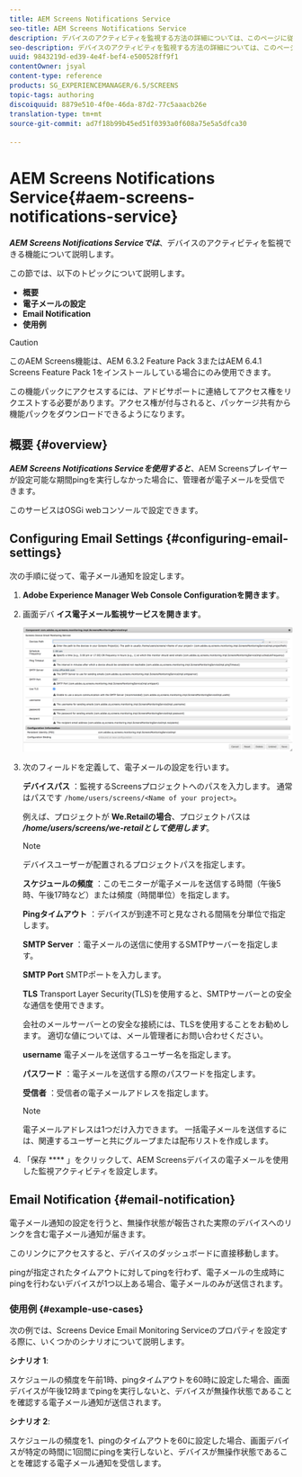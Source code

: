 ```yaml
---
title: AEM Screens Notifications Service
seo-title: AEM Screens Notifications Service
description: デバイスのアクティビティを監視する方法の詳細については、このページに従ってください。
seo-description: デバイスのアクティビティを監視する方法の詳細については、このページに従ってください。
uuid: 9843219d-ed39-4e4f-bef4-e500528ff9f1
contentOwner: jsyal
content-type: reference
products: SG_EXPERIENCEMANAGER/6.5/SCREENS
topic-tags: authoring
discoiquuid: 8879e510-4f0e-46da-87d2-77c5aaacb26e
translation-type: tm+mt
source-git-commit: ad7f18b99b45ed51f0393a0f608a75e5a5dfca30

---
```



# AEM Screens Notifications Service{#aem-screens-notifications-service}

<!--removed from metadata: admitteddomains: @adobe.com;@caesars.com-->

***AEM Screens Notifications Serviceでは***、デバイスのアクティビティを監視できる機能について説明します。

この節では、以下のトピックについて説明します。

* **概要**
* **電子メールの設定**
* **Email Notification**
* **使用例**

>[!CAUTION]
>
>このAEM Screens機能は、AEM 6.3.2 Feature Pack 3またはAEM 6.4.1 Screens Feature Pack 1をインストールしている場合にのみ使用できます。
>
>この機能パックにアクセスするには、アドビサポートに連絡してアクセス権をリクエストする必要があります。アクセス権が付与されると、パッケージ共有から機能パックをダウンロードできるようになります。

## 概要 {#overview}

***AEM Screens Notifications Serviceを使用すると***、AEM Screensプレイヤーが設定可能な期間pingを実行しなかった場合に、管理者が電子メールを受信できます。

このサービスはOSGi webコンソールで設定できます。

## Configuring Email Settings {#configuring-email-settings}

次の手順に従って、電子メール通知を設定します。

1. **Adobe Experience Manager Web Console Configurationを開きます**。
1. 画面デバ **イス電子メール監視サービスを開きます**。

   ![screen_shot_2018-04-26at44602pm](assets/screen_shot_2018-04-26at44602pm.png)

1. 次のフィールドを定義して、電子メールの設定を行います。

   **デバイスパス** ：監視するScreensプロジェクトへのパスを入力します。 通常はパスです `/home/users/screens/<Name of your project>`。

   例えば、プロジェクトが **We.Retailの場合**、プロジェクトパスは ***/home/users/screens/we-retailとして使用します***。

   >[!NOTE]
   >
   >デバイスユーザーが配置されるプロジェクトパスを指定します。

   **スケジュールの頻度** ：このモニターが電子メールを送信する時間（午後5時、午後17時など）または頻度（時間単位）を指定します。

   **Pingタイムアウト** ：デバイスが到達不可と見なされる間隔を分単位で指定します。

   **SMTP Server** ：電子メールの送信に使用するSMTPサーバーを指定します。

   **SMTP Port** SMTPポートを入力します。

   **TLS** Transport Layer Security(TLS)を使用すると、SMTPサーバーとの安全な通信を使用できます。

   会社のメールサーバーとの安全な接続には、TLSを使用することをお勧めします。 適切な値については、メール管理者にお問い合わせください。

   **username** 電子メールを送信するユーザー名を指定します。

   **パスワード** ：電子メールを送信する際のパスワードを指定します。

   **受信者** ：受信者の電子メールアドレスを指定します。

   >[!NOTE]
   >
   >電子メールアドレスは1つだけ入力できます。 一括電子メールを送信するには、関連するユーザーと共にグループまたは配布リストを作成します。

1. 「保存 **** 」をクリックして、AEM Screensデバイスの電子メールを使用した監視アクティビティを設定します。

## Email Notification {#email-notification}

電子メール通知の設定を行うと、無操作状態が報告された実際のデバイスへのリンクを含む電子メール通知が届きます。

このリンクにアクセスすると、デバイスのダッシュボードに直接移動します。

pingが指定されたタイムアウトに対してpingを行わず、電子メールの生成時にpingを行わないデバイスが1つ以上ある場合、電子メールのみが送信されます。

### 使用例 {#example-use-cases}

次の例では、Screens Device Email Monitoring Serviceのプロパティを設定する際に、いくつかのシナリオについて説明します。

**シナリオ 1**:

スケジュールの頻度を午前1時、pingタイムアウトを60時に設定した場合、画面デバイスが午後12時までpingを実行しないと、デバイスが無操作状態であることを確認する電子メール通知が送信されます。

**シナリオ 2**:

スケジュールの頻度を1、pingのタイムアウトを60に設定した場合、画面デバイスが特定の時間に1回間にpingを実行しないと、デバイスが無操作状態であることを確認する電子メール通知を受信します。
